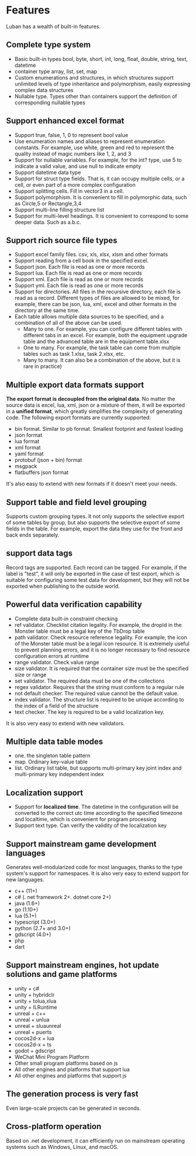 # Features

Luban has a wealth of built-in features.

## Complete type system

- Basic built-in types bool, byte, short, int, long, float, double, string, text, datetime
- container type array, list, set, map
- Custom enumerations and structures, in which structures support unlimited levels of type inheritance and polymorphism, easily expressing complex data structures
- Nullable type. Types other than containers support the definition of corresponding nullable types


## Support enhanced excel format

- Support true, false, 1, 0 to represent bool value
- Use enumeration names and aliases to represent enumeration constants. For example, use white, green and red to represent the quality instead of magic numbers like 1, 2, and 3
- Support for nullable variables. For example, for the int? type, use 5 to indicate a valid value, and use null to indicate empty
- Support datetime data type
- Support for struct type fields. That is, it can occupy multiple cells, or a cell, or even part of a more complex configuration
- Support splitting cells. Fill in vector3 in a cell.
- Support polymorphism. It is convenient to fill in polymorphic data, such as Circle,5 or Rectangle,3,4
- Support multi-line filling structure list
- Support for multi-level headings. It is convenient to correspond to some deeper data. Such as a.b.c.


## Support rich source file types

- Support excel family files. csv, xls, xlsx, xlsm and other formats
- Support reading from a cell book in the specified excel.
- Support json. Each file is read as one or more records
- Support lua. Each file is read as one or more records
- Support xml. Each file is read as one or more records
- Support yml. Each file is read as one or more records
- Support for directories. All files in the recursive directory, each file is read as a record. Different types of files are allowed to be mixed, for example, there can be json, lua, xml, excel and other formats in the directory at the same time.
- Each table allows multiple data sources to be specified, and a combination of all of the above can be used.
   - Many to one. For example, you can configure different tables with different tabs in an excel. For example, both the equipment upgrade table and the advanced table are in the equipment table.xlsx
   - One to many. For example, the task table can come from multiple tables such as task 1.xlsx, task 2.xlsx, etc.
   - Many to many. It can also be a combination of the above, but it is rare in practice)

## Multiple export data formats support

  **The export format is decoupled from the original data**. No matter the source data is excel, lua, xml, json or a mixture of them, it will be exported in a **unified format**, which greatly simplifies the complexity of generating code. The following export formats are currently supported:

- bin format. Similar to pb format. Smallest footprint and fastest loading
- json format
- lua format
- xml format
- yaml format
- protobuf (json + bin) format
- msgpack
- flatbuffers json format

It's also easy to extend with new formats if it doesn't meet your needs.

## Support table and field level grouping

Supports custom grouping types. It not only supports the selective export of some tables by group, but also supports the selective export of some fields in the table. For example, export the data they use for the front and back ends separately.

## support data tags

Record tags are supported. Each record can be tagged. For example, if the label is "test", it will only be exported in the case of test export, which is suitable for configuring some test data for development, but they will not be exported when publishing to the outside world.

## Powerful data verification capability

- Complete data built-in constraint checking
- ref validator. Checklist citation legality. For example, the dropId in the Monster table must be a legal key of the TbDrop table
- path validator. Check resource reference legality. For example, the icon of the Monster table must be a legal icon resource. It is extremely useful to prevent planning errors, and it is no longer necessary to find resource configuration errors at runtime
- range validator. Check value range
- size validator. It is required that the container size must be the specified size or range
- set validator. The required data must be one of the collections
- regex validator. Requires that the string must conform to a regular rule
- not default checker. The required value cannot be the default value.
- index validator. The structure list is required to be unique according to the index of a field of the structure
- text checker. The key is required to be a valid localization key.

It is also very easy to extend with new validators.

## Multiple data table modes

- one. the singleton table pattern
- map. Ordinary key-value table
- list. Ordinary list table, but supports multi-primary key joint index and multi-primary key independent index

## Localization support

- Support for **localized time**. The datetime in the configuration will be converted to the correct utc time according to the specified timezone and localtime, which is convenient for program processing
- Support text type. Can verify the validity of the localization key

## Support mainstream game development languages

Generates well-modularized code for most languages, thanks to the type system's support for namespaces. It is also very easy to extend support for new languages.

- c++ (11+)
- c# (. net framework 2+. dotnet core 2+)
- java (1.6+)
- go (1.10+)
- lua (5.1+)
- typescript (3.0+)
- python (2.7+ and 3.0+)
- gdscript (4.0+)
- php
- dart


## Support mainstream engines, hot update solutions and game platforms

- unity + c#
- unity + hybridclr
- unity + tolua,xlua
- unity + ILRuntime
- unreal + c++
- unreal + unlua
- unreal + sluaunreal
- unreal + puerts
- cocos2d-x + lua
- cocos2d-x + ts
- godot + gdscript
- WeChat Mini Program Platform
- Other small program platforms based on js
- All other engines and platforms that support lua
- All other engines and platforms that support js


## The generation process is very fast

Even large-scale projects can be generated in seconds.

## Cross-platform operation

Based on .net development, it can efficiently run on mainstream operating systems such as Windows, Linux, and macOS.
